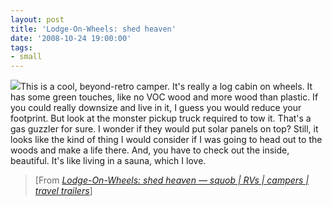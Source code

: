 ```yaml
---
layout: post
title: 'Lodge-On-Wheels: shed heaven'
date: '2008-10-24 19:00:00'
tags:
- small
---
```


<p><img src="http://squob.com/wp-content/uploads/2008/10/lodge_on_wheels_1.jpg" />This is a cool, beyond-retro camper. It's really a log cabin on wheels. It has some green touches, like no VOC wood and more wood than plastic. If you could really downsize and live in it, I guess you would reduce your footprint. But look at the monster pickup truck required to tow it. That's a gas guzzler for sure. I wonder if they would put solar panels on top? Still, it looks like the kind of thing I would consider if I was going to head out to the woods and make a life there. And, you have to check out the inside, beautiful. It's like living in a sauna, which I love.</p>
<blockquote cite="http://squob.com/travel_trailers/lodge-on-wheels-shed-heaven/">
  [From <a href="http://squob.com/travel_trailers/lodge-on-wheels-shed-heaven/"><cite>Lodge-On-Wheels: shed heaven — squob | RVs | campers | travel trailers</cite></a>]
</blockquote>